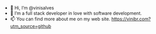 - 👋 Hi, I’m @vinisalves
- 👀 I’m a full stack developer in love with software development.
- 📫 You can find more about me on my web site. https://vinibr.com?utm_source=github

<!---
vinisalves/vinisalves is a ✨ special ✨ repository because its `README.md` (this file) appears on your GitHub profile.
You can click the Preview link to take a look at your changes.
--->

